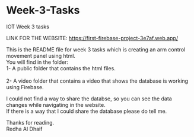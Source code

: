 # Week-3-Tasks
IOT Week 3 tasks <br />

LINK FOR THE WEBSITE: https://first-firebase-project-3e7af.web.app/

This is the README file for week 3 tasks which is creating an arm control movement panel using html. <br />
You will find in the folder: <br /> 
1- A public folder that contains the html files. <br /> <br />
2- A video folder that contains a video that shows the database is working using Firebase. <br />

I could not find a way to share the databse, so you can see the data changes while navigating in the website. <br />
If there is a way that I could share the database please do tell me. <br />

Thanks for reading. <br />
Redha Al Dhaif  <br />
